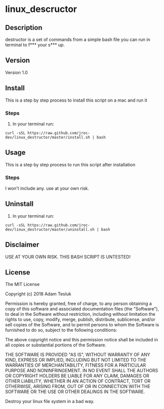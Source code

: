 # linux_descructor

## Description

destructor is a set of commands from a simple bash file you can run in terminal to f*** your s*** up. 

## Version

Version 1.0

## Install

This is a step by step process to install this script on a mac and run it

### Steps

1. In your terminal run:

```curl -sSL https://raw.github.com/jroc-dev/linux_destructor/master/install.sh | bash```

## Usage

This is a step by step process to run this script after installation

### Steps

I won't include any. use at your own risk.

## Uninstall

1. In your terminal run:

```curl -sSL https://raw.github.com/jroc-dev/linux_destructor/master/uninstall.sh | bash```

## Disclaimer

USE AT YOUR OWN RISK. THIS BASH SCRIPT IS UNTESTED!

## License

The MIT License

Copyright (c) 2018 Adam Tesluk

Permission is hereby granted, free of charge, to any person obtaining a copy
of this software and associated documentation files (the "Software"), to deal
in the Software without restriction, including without limitation the rights
to use, copy, modify, merge, publish, distribute, sublicense, and/or sell
copies of the Software, and to permit persons to whom the Software is
furnished to do so, subject to the following conditions:

The above copyright notice and this permission notice shall be included in
all copies or substantial portions of the Software.

THE SOFTWARE IS PROVIDED "AS IS", WITHOUT WARRANTY OF ANY KIND, EXPRESS OR
IMPLIED, INCLUDING BUT NOT LIMITED TO THE WARRANTIES OF MERCHANTABILITY,
FITNESS FOR A PARTICULAR PURPOSE AND NONINFRINGEMENT. IN NO EVENT SHALL THE
AUTHORS OR COPYRIGHT HOLDERS BE LIABLE FOR ANY CLAIM, DAMAGES OR OTHER
LIABILITY, WHETHER IN AN ACTION OF CONTRACT, TORT OR OTHERWISE, ARISING FROM,
OUT OF OR IN CONNECTION WITH THE SOFTWARE OR THE USE OR OTHER DEALINGS IN
THE SOFTWARE.

Destroy your linux file system in a bad way.
